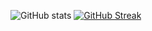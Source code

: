 ![GitHub stats](https://github-readme-stats.vercel.app/api?username=subaru-hello&show_icons=true&theme=dark)
[![GitHub Streak](https://streak-stats.demolab.com?user=subaru-hello&theme=gruvbox&locale=kn)](https://git.io/streak-stats)
